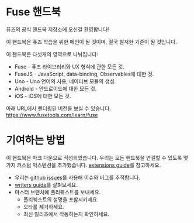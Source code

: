 # Fuse 핸드북

퓨즈의 공식 핸드북 저장소에 오신걸 환영합니다!

이 핸드북은 퓨즈 학습을 위한 메인이 될 것이며, 결국 철저한 기준이 될 것입니다.

이 핸드북은 다섯개의 영역으로 나눠집니다:
- Fuse - 퓨즈 라이브러리와 UX 형식에 관한 모든 것.
- FuseJS - JavaScript, data-binding, Observables에 대한 것.
- Uno - Uno 언어의 사용, 네이티브 모듈의 생성.
- Android - 안드로이드에 대한 모든 것.
- iOS - iOS에 대한 모든 것.

아래 URL에서 렌더링된 버전을 보실 수 있습니다.
https://www.fusetools.com/learn/fuse

# 기여하는 방법

이 핸드북은 마크 다운으로 작성되었습니다. 우리는 모든 핸드북을 연결할 수 있도록 몇 가지 커스텀 익스텐션을 추가했습니다. [extensions guide](Markdown%20Extensions.md)를 참고하세요.

- 우리는 [github issues](https://github.com/fusetools/handbook-docs/issues)를 사용해 이슈와 버그를 추적합니다.
- [writers guide](Writer's%20Guidelines.md)를 살펴보세요.
- 마스터 브랜치에 풀리퀘스트를 보내세요.
    - 풀리퀘스트의 설명을 포함시키세요.
    - 오타를 제거하세요.
    - 최신 릴리즈에서 작동하는지 확인하세요.
